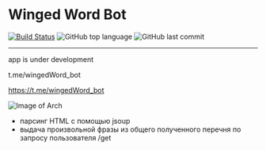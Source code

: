 # Winged Word Bot


[![Build Status](https://app.travis-ci.com/SlartiBartFast-art/cookingrecipes.svg?branch=master)](https://app.travis-ci.com/SlartiBartFast-art/cookingrecipes)
![GitHub top language](https://img.shields.io/github/languages/top/SlartiBartFast-art/cookingrecipes?logo=java&logoColor=red)
![GitHub last commit](https://img.shields.io/github/last-commit/SlartiBartFast-art/cookingrecipes?logo=github)

----------

app is under development

t.me/wingedWord_bot

https://t.me/wingedWord_bot

![Image of Arch](https://github.com/SlartiBartFast-art/cookingrecipes/blob/master/image/Screenshot_3.jpg)

-  парсинг HTML с помощью jsoup
-  выдача произвольной фразы из общего полученного перечня по запросу пользователя /get